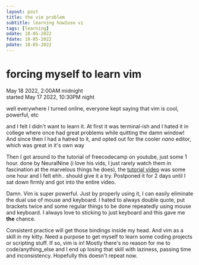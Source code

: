 ```yaml
---
layout: post
title: the vim problem
subtitle: learning how2use vi 
tags: [learning]
odate: 18-05-2022
fdate: 18-05-2022
pdate: 18-05-2022
---
```

# forcing myself to learn vim
May 18 2022, 2:00AM midnight\
started May 17 2022, 10:30PM night

well everywhere I turned online, everyone kept saying that vim is cool, powerful, etc

and I felt I didn't want to learn it.
At first it was terminal-ish and I hated it in college where once had great problems while quitting the damn window! And since then I had a hatred to it, and opted out for the cooler *nano* editor, which was great in it's own way

Then I got around to the tutorial of freecodecamp on youtube, just some 1 hour. done by NeuralNine (i love his vids, I just rarely watch them in fascination at the marvelous things he does), the [tutorial video](https://www.youtube.com/watch?v=RZ4p-saaQkc&t=33s) was some one hour and I felt ehh.. should give it a try. Postponed it for 2 days until I sat down firmly and got into the entire video.

Damn. Vim is super powerful. Just by properly using it, I can easily eliminate the dual use of mouse and keyboard. I hated to always double quote, put brackets twice and some regular things to be done repeatedly using mouse and keyboard. I always love to sticking to just keyboard and this gave me **the** chance. 

Consistent practice will get those bindings inside my head. And vim as a skill in my kitty. 
Need a purpose to get myself to learn some coding projects or scripting stuff. If so, vim is in! Mostly there's no reason for me to code/anything_else and I end up losing that skill with laziness, passing time and inconsistency. Hopefully this doesn't repeat now.
